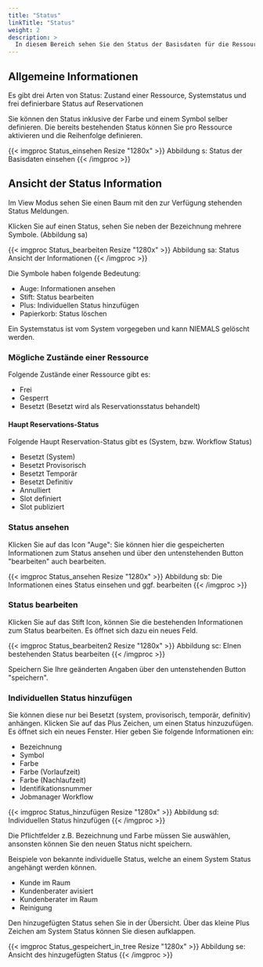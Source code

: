 ```yaml
---
title: "Status"
linkTitle: "Status"
weight: 2
description: >
  In diesem Bereich sehen Sie den Status der Basisdaten für die Ressourcen ein.   
---
```


## Allgemeine Informationen
Es gibt drei Arten von Status: Zustand einer Ressource, Systemstatus und frei definierbare Status auf Reservationen

Sie können den Status inklusive der Farbe und einem Symbol selber definieren. 
Die bereits bestehenden Status können Sie pro Ressource aktivieren und die Reihenfolge definieren. 

{{< imgproc Status_einsehen Resize "1280x" >}}
Abbildung s: Status der Basisdaten einsehen
{{< /imgproc >}}

## Ansicht der Status Information 
Im View Modus sehen Sie einen Baum mit den zur Verfügung stehenden Status Meldungen. 

Klicken Sie auf einen Status, sehen Sie neben der Bezeichnung mehrere Symbole. (Abbildung sa)

{{< imgproc Status_bearbeiten Resize "1280x" >}}
Abbildung sa: Status Ansicht der Informationen
{{< /imgproc >}}

Die Symbole haben folgende Bedeutung:  

* Auge: Informationen ansehen
* Stift: Status bearbeiten
* Plus: Individuellen Status hinzufügen 
* Papierkorb: Status löschen

Ein Systemstatus ist vom System vorgegeben und kann NIEMALS gelöscht werden. 

### Mögliche Zustände einer Ressource
Folgende Zustände einer Ressource gibt es:

* Frei 
* Gesperrt 
* Besetzt (Besetzt wird als Reservationsstatus behandelt)

#### Haupt Reservations-Status
Folgende Haupt Reservation-Status gibt es (System, bzw. Workflow Status)

* Besetzt (System)
* Besetzt Provisorisch
* Besetzt Temporär
* Besetzt Definitiv
* Annulliert
* Slot definiert
* Slot publiziert

### Status ansehen 
Klicken Sie auf das Icon "Auge": Sie können hier die gespeicherten Informationen zum Status ansehen und über den untenstehenden Button "bearbeiten" auch bearbeiten. 

{{< imgproc Status_ansehen Resize "1280x" >}}
Abbildung sb: Die Informationen eines Status einsehen und ggf. bearbeiten
{{< /imgproc >}}

### Status bearbeiten
Klicken Sie auf das Stift Icon, können Sie die bestehenden Informationen zum Status bearbeiten. Es öffnet sich dazu ein neues Feld. 

{{< imgproc Status_bearbeiten2 Resize "1280x" >}}
Abbildung sc: EInen bestehenden Status bearbeiten
{{< /imgproc >}}

Speichern Sie Ihre geänderten Angaben über den untenstehenden Button "speichern". 

### Individuellen Status hinzufügen
Sie können diese nur bei Besetzt (system, provisorisch, temporär, definitiv) anhängen. 
Klicken Sie auf das Plus Zeichen, um einen Status hinzuzufügen. Es öffnet sich ein neues Fenster. Hier geben Sie folgende Informationen ein: 
* Bezeichnung 
* Symbol 
* Farbe 
* Farbe (Vorlaufzeit)
* Farbe (Nachlaufzeit)
* Identifikationsnummer 
* Jobmanager Workflow 

{{< imgproc Status_hinzufügen Resize "1280x" >}}
Abbildung sd: Individuellen Status hinzufügen
{{< /imgproc >}}

Die Pflichtfelder z.B. Bezeichnung und Farbe müssen Sie auswählen, ansonsten können Sie den neuen Status nicht speichern. 

Beispiele von bekannte individuelle Status, welche an einem System Status angehängt werden können.
* Kunde im Raum
* Kundenberater avisiert
* Kundenberater im Raum
* Reinigung

Den hinzugefügten Status sehen Sie in der Übersicht. Über das kleine Plus Zeichen am System Status können Sie diesen aufklappen.

{{< imgproc Status_gespeichert_in_tree Resize "1280x" >}}
Abbildung se: Ansicht des hinzugefügten Status
{{< /imgproc >}}
